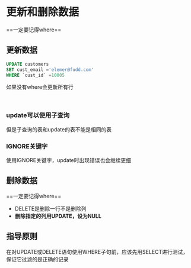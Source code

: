 # 更新和删除数据

==一定要记得where==

## 更新数据

```sql
UPDATE customers 
SET cust_email ='elemer@fudd.com' 
WHERE `cust_id` =10005
```

如果没有where会更新所有行

​	

### update可以使用子查询

但是子查询的表和update的表不能是相同的表

### IGNORE关键字

使用IGNORE关键字，update时出现错误也会继续更细



## 删除数据

==一定要记得where==

- DELETE是删除一行不是删除列
- **删除指定的列用UPDATE，设为NULL**

## 指导原则

在对UPDATE或DELETE语句使用WHERE子句前，应该先用SELECT进行测试，保证它过滤的是正确的记录
